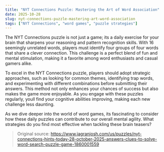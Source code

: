 ```yaml
---
title: "NYT Connections Puzzle: Mastering the Art of Word Association"
date: 2025-10-28
slug: nyt-connections-puzzle-mastering-art-word-association
tags: ["NYT Connections", "word games", "puzzle strategies"]
---
```


The NYT Connections puzzle is not just a game; its a daily exercise for your brain that sharpens your reasoning and pattern recognition skills. With 16 seemingly unrelated words, players must identify four groups of four words that share a clever connection. This challenge is a perfect blend of fun and mental stimulation, making it a favorite among word enthusiasts and casual gamers alike.

To excel in the NYT Connections puzzle, players should adopt strategic approaches, such as looking for common themes, identifying trap words, and experimenting with different combinations before submitting their answers. This method not only enhances your chances of success but also makes the game more enjoyable. As you engage with these puzzles regularly, youll find your cognitive abilities improving, making each new challenge less daunting.

As we dive deeper into the world of word games, its fascinating to consider how these daily puzzles can contribute to our overall mental agility. What strategies do you find most effective when tackling these brain teasers?
> Original source: https://www.jagranjosh.com/us/puzzles/nyt-connections-hints-today-28-october-2025-answers-clues-to-solve-word-search-puzzle-game-1860001559